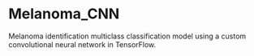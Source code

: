 # Melanoma_CNN
Melanoma identification multiclass classification model using a custom convolutional neural network in TensorFlow. 
